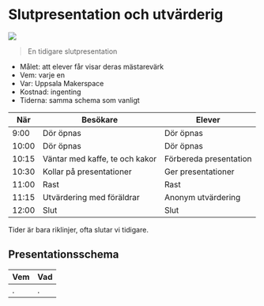 # Slutpresentation och utvärderig

![](../pics/20220603/IMG_7190.JPEG)

> En tidigare slutpresentation

 * Målet: att elever får visar deras mästarevärk
 * Vem: varje en
 * Var: Uppsala Makerspace
 * Kostnad: ingenting
 * Tiderna: samma schema som vanligt

När  |Besökare                       | Elever
-----|-------------------------------|-----------
 9:00|Dör öpnas                      | Dör öpnas
10:00|Dör öpnas                      | Dör öpnas
10:15|Väntar med kaffe, te och kakor | Förbereda presentation
10:30|Kollar på presentationer       | Ger presentationer
11:00|Rast                           | Rast
11:15|Utvärdering med föräldrar      | Anonym utvärdering
12:00|Slut                           | Slut

Tider är bara riklinjer, ofta slutar vi tidigare.

## Presentationsschema

Vem     |Vad
--------|---------------
.       |.
